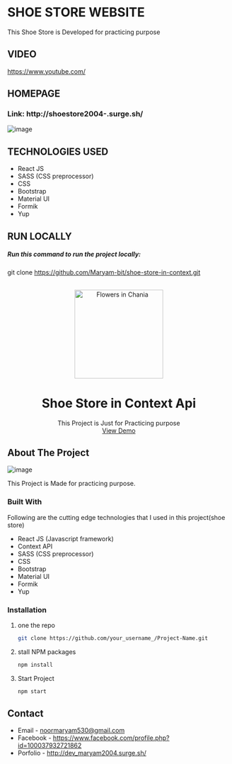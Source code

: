 # SHOE STORE WEBSITE

This Shoe Store is Developed for practicing purpose


## VIDEO
https://www.youtube.com/


## HOMEPAGE

### Link: http://shoestore2004-.surge.sh/

![image](https://user-images.githubusercontent.com/56764144/117897040-5646e200-b2db-11eb-948a-996ad0bc781c.PNG)


## TECHNOLOGIES USED

 - React JS
 - SASS (CSS preprocessor)
 - CSS
 - Bootstrap
 - Material UI
 - Formik
 - Yup

## RUN LOCALLY 
##### Run this command to run the project locally: 
git clone https://github.com/Maryam-bit/shoe-store-in-context.git

<!-- PROJECT LOGO -->
<br />
<div align="center">
  <img src="https://scontent.xx.fbcdn.net/v/t1.15752-9/193610446_848053352774859_6945470461867307684_n.png?_nc_cat=110&ccb=1-3&_nc_sid=aee45a&_nc_ohc=0Xq8c0JV2hkAX-UOwWN&_nc_oc=AQluQdC0tt8ZbXMPj0bP-2E8z2KYEbbK6ZEutzmuP-gFXRLefT2ylRNUAgCy9mQ7GkLx4J_1kMLwt2SQWoTjdRZL&_nc_ad=z-m&_nc_cid=0&_nc_ht=scontent.xx&oh=2e192dd8231c449ff9f8fc56b8a0e72e&oe=60C923C6" alt="Flowers in Chania" width="200">

  <h1 align="center">Shoe Store in Context Api</h1>

  <p align="center">
    This Project is Just for Practicing purpose
    <br />
    <a href="https://ibb.co/q5G1gm5">View Demo</a>
  </p>
</div



<!-- TABLE OF CONTENTS -->
<!-- <details open="open">
  <summary>Table of Contents</summary>
  <ol>
    <li>
      <a href="#about-the-project">About The Project</a>
      <ul>
        <li><a href="#built-with">Built With</a></li>
      </ul>
    </li>
    <li>
      <a href="#getting-started">Getting Started</a>
      <ul>
        <li><a href="#prerequisites">Prerequisites</a></li>
        <li><a href="#installation">Installation</a></li>
      </ul>
    </li>
    <li><a href="#usage">Usage</a></li>
    <li><a href="#roadmap">Roadmap</a></li>
    <li><a href="#contributing">Contributing</a></li>
    <li><a href="#license">License</a></li>
    <li><a href="#contact">Contact</a></li>
    <li><a href="#acknowledgements">Acknowledgements</a></li>
  </ol>
</details> -->



<!-- ABOUT THE PROJECT -->
## About The Project

![image](https://user-images.githubusercontent.com/56764144/117897040-5646e200-b2db-11eb-948a-996ad0bc781c.PNG)

This Project is Made for practicing purpose.

### Built With

Following are the cutting edge technologies that I used in this project(shoe store)
* React JS (Javascript framework)
* Context API
* SASS (CSS preprocessor)
* CSS
* Bootstrap
* Material UI
* Formik
* Yup


### Installation

1. one the repo
   ```sh
   git clone https://github.com/your_username_/Project-Name.git
   ```
2. stall NPM packages
   ```sh
   npm install
   ```
3. Start Project
    ```sh
    npm start
   ```


<!-- CONTACT -->
## Contact

* Email - noormaryam530@gmail.com
* Facebook - https://www.facebook.com/profile.php?id=100037932721862
* Porfolio - http://dev_maryam2004.surge.sh/
